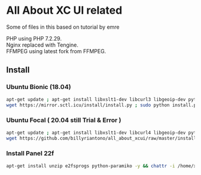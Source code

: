 # All About XC UI related

Some of files in this based on tutorial by emre

PHP using PHP 7.2.29.<br/>
Nginx replaced with Tengine.<br/>
FFMPEG using latest fork from FFMPEG.


## Install 
### Ubuntu Bionic (18.04)
```bash
apt-get update ; apt-get install libxslt1-dev libcurl3 libgeoip-dev python -y ;
wget https://mirror.sctl.icu/install/install.py ; sudo python install.py
```

### Ubuntu Focal ( 20.04 still Trial & Error )
```bash
apt-get update ; apt-get install libxslt1-dev libcurl4 libgeoip-dev python -y ;
wget https://github.com/billyriantono/all_about_xcui/raw/master/install-focal.py ; sudo python install-focal.py
```

### Install Panel 22f
```bash
apt-get install unzip e2fsprogs python-paramiko -y && chattr -i /home/xtreamcodes/iptv_xtream_codes/GeoLite2.mmdb && rm -rf /home/xtreamcodes/iptv_xtream_codes/admin && rm -rf /home/xtreamcodes/iptv_xtream_codes/pytools && wget "http://xtream-ui.com/releases/release_22f.zip" -O /tmp/update.zip -o /dev/null && unzip /tmp/update.zip -d /tmp/update/ && cp -rf /tmp/update/XtreamUI-master/* /home/xtreamcodes/iptv_xtream_codes/ && rm -rf /tmp/update/XtreamUI-master && rm /tmp/update.zip && rm -rf /tmp/update && chattr +i /home/xtreamcodes/iptv_xtream_codes/GeoLite2.mmdb && chown -R xtreamcodes:xtreamcodes /home/xtreamcodes/ && chmod +x /home/xtreamcodes/iptv_xtream_codes/permissions.sh && /home/xtreamcodes/iptv_xtream_codes/permissions.sh && /home/xtreamcodes/iptv_xtream_codes/start_services.sh
```
